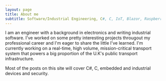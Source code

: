 ```yaml
---
layout: page
title: About me
subtitle: Software/Industrial Engineering, C#, C, IoT, Blazor, Raspberry Pi etc
---
```


I am an engineer with a background in electronics and writing industrial software. I've worked on some pretty interesting projects througout my professional career and I'm eager to share the little I've learned. I'm currently working on a real-time, high volume, mission-critical transport system that powers a big proportion of the U.K's public transport infrastructure.

Most of the posts on this site will cover C#, C, embedded and industrial devices and security.
